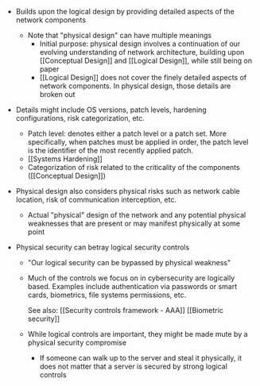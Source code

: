 - Builds upon the logical design by providing detailed aspects of the network components
	- Note that "physical design" can have multiple meanings
		- Initial purpose: physical design involves a continuation of our evolving understanding of network architecture, building upon [[Conceptual Design]] and [[Logical Design]], while still being on paper
		- [[Logical Design]] does not cover the finely detailed aspects of network components. In physical design, those details are broken out
		  
- Details might include OS versions, patch levels, hardening configurations, risk categorization, etc.
	- Patch level: denotes either a patch level or a patch set. More specifically, when patches must be applied in order, the patch level is the identifier of the most recently applied patch.
	- [[Systems Hardening]]
	- Categorization of risk related to the criticality of the components ([[Conceptual Design]])
	  
- Physical design also considers physical risks such as network cable location, risk of communication interception, etc.
	- Actual "physical" design of the network and any potential physical weaknesses that are present or may manifest physically at some point
  
- Physical security can betray logical security controls
	- "Our logical security can be bypassed by physical weakness"
	- Much of the controls we focus on in cybersecurity are logically based. Examples include authentication via passwords or smart cards, biometrics, file systems permissions, etc.
	  
	  See also:
	  [[Security controls framework - AAA]] 
	  [[Biometric security]]
	- While logical controls are important, they might be made mute by a physical security compromise
		- If someone can walk up to the server and steal it physically, it does not matter that a server is secured by strong logical controls